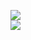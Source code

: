 [![](https://img.shields.io/badge/Made%20With-Github%20Spray-lightgrey.svg?style=for-the-badge&logo=github)](https://github.com/Annihil/github-spray#4614)  
[![](https://i.imgur.com/2DrTn0Z.gif)](https://github.com/Annihil/github-spray)